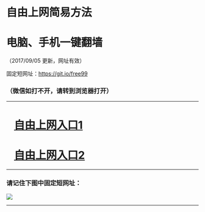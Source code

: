 # 自由上网简易方法

# 电脑、手机一键翻墙

（2017/09/05 更新，网址有效）

固定短网址：https://git.io/free99

### （微信如打不开，请转到浏览器打开）


***


# &nbsp;&nbsp; <a href="http://ft20170905001.fwq-tz1001.xyz/fwqtz01.html?t=fromgit0905001" target="_blank">自由上网入口1</a>
# &nbsp;&nbsp; <a href="http://ft20170905001.fwq-tz1002.xyz/fwqtz02.html?t=fromgit0905001" target="_blank">自由上网入口2</a>

***

### 请记住下图中固定短网址：

<img src="https://s3-us-west-2.amazonaws.com/fwq-1001/yjfq-20170905okok.png" /> 


***

